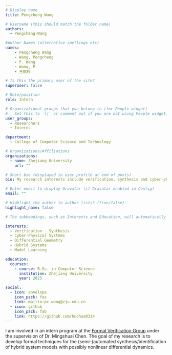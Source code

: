 ```yaml
---
# Display name
title: Pengcheng Wang

# Username (this should match the folder name)
authors:
  - Pengcheng-Wang

#Author Names (alternative spellings etc)
names:
    - Pengcheng Wang
    - Wang, Pengcheng
    - P. Wang
    - Wang, P.
    - 王鹏程

# Is this the primary user of the site?
superuser: false

# Role/position
role: Intern

# Organizational groups that you belong to (for People widget)
#   Set this to `[]` or comment out if you are not using People widget.
user_groups:
  - Researchers
  - Interns

department:
  - College of Computer Science and Technology

# Organizations/Affiliations
organizations:
  - name: Zhejiang University
    url: ""

# Short bio (displayed in user profile at end of posts)
bio: My research interests include verification, synthesis and cyber-physical systems.

# Enter email to display Gravatar (if Gravatar enabled in Config)
email: ""

# Highlight the author in author lists? (true/false)
highlight_name: false

# The subheadings, such as Interests and Education, will automatically translate depending on the language chosen in `config.yaml`. To customize the subheading text, see the Language page in the docs.

interests:
  - Verification · Synthesis
  - Cyber-Physical Systems
  - Differential Geometry
  - Hybrid Systems
  - Model Learning

education:
  courses:
    - course: B.Sc. in Computer Science
      institution: Zhejiang University
      year: 2025

social:
  - icon: envelope
    icon_pack: fas
    link: mailto:pc.wang@zju.edu.cn
  - icon: github
    icon_pack: fab
    link: https://github.com/huohua0314
---
```


I am involved in an intern program at the [Formal Verification Group](/) under the supervision of Dr. Mingshuai Chen. The goal of my research is to develop formal techniques for the (semi-)automated synthesis/identification of hybrid system models with possibly nonlinear differential dynamics.
